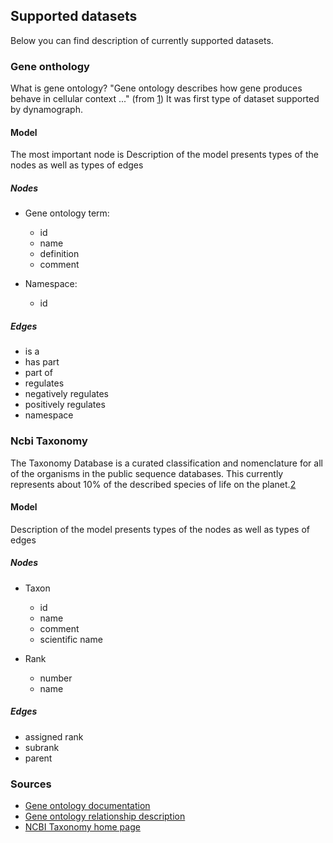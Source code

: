 ## Supported datasets

Below you can find description of currently supported datasets.

### Gene onthology

What is gene ontology? "Gene ontology describes how gene produces behave in cellular context ..." (from [1][1])
It was first type of dataset supported by dynamograph.

#### Model

The most important node is Description of the model presents types of the nodes as well as types of edges

##### Nodes

- Gene ontology term:
  * id
  * name
  * definition
  * comment

- Namespace:
  * id

##### Edges
- is a
- has part
- part of
- regulates
- negatively regulates
- positively regulates
- namespace

### Ncbi Taxonomy

The Taxonomy Database is a curated classification and nomenclature for all of the organisms in the public sequence databases.
This currently represents about 10% of the described species of life on the planet.[2][3]

#### Model

Description of the model presents types of the nodes as well as types of edges

##### Nodes

- Taxon
  * id
  * name
  * comment
  * scientific name

- Rank
  * number
  * name

##### Edges

- assigned rank
- subrank
- parent


### Sources
- [Gene ontology documentation][1]
- [Gene ontology relationship description][2]
- [NCBI Taxonomy home page][3]

[1]: http://www.geneontology.org/page/documentation
[2]: http://www.geneontology.org/page/ontology-relations
[3]: http://www.ncbi.nlm.nih.gov/taxonomy
